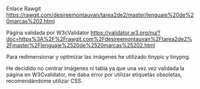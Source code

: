 
Enlace Rawgit
https://rawgit.com/desireemontauvan/tarea2de2/master/lenguaje%20de%20marcas%202.html

Página validada por W3cValidator
https://validator.w3.org/nu/?doc=https%3A%2F%2Frawgit.com%2Fdesireemontauvan%2Ftarea2de2%2Fmaster%2Flenguaje%2520de%2520marcas%25202.html

Para redimensionar y optimizar las imágenes he utilizado tinypic y tinypng.

He decidido no centrar imágenes ni tabla ya que una vez vez validada la página en W3Cvalidator, me daba error por utilizar etiquetas obsoletas, recomendándome utilizar CSS. 
